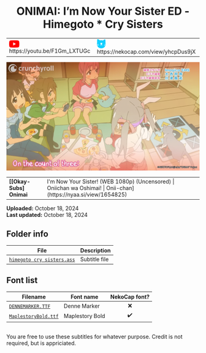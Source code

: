 
<h1 align='center'>ONIMAI: I’m Now Your Sister ED - Himegoto * Cry Sisters</h1>

<table align='center'>
    <tr>
        <td> <img src='../.img/youtube.svg' alt='YouTube' width=27 align='center'> &nbsp https://youtu.be/F1Gm_LXTUGc </td>
        <td> <img src='../.img/nekocap.svg' alt='NekoCap' width=23 align='center'> &nbsp https://nekocap.com/view/yhcpDus9jX </td>
    </tr>
</table>

[![](./preview.webp)](https://www.youtube.com/watch?v=F1Gm_LXTUGc&nekocap=yhcpDus9jX)

<table align='center'>
    <tr>
        <!-- [[Okay-Subs] Onimai -->
        <td><b>[[Okay-Subs] Onimai</b></td>
        <!--  I'm Now Your Sister! (WEB 1080p) (Uncensored) | Oniichan wa Oshimai! | Onii-chan](https://nyaa.si/view/1654825) -->
        <td>I'm Now Your Sister! (WEB 1080p) (Uncensored) | Oniichan wa Oshimai! | Onii-chan](https://nyaa.si/view/1654825)</td>
    </tr>
</table>

**Uploaded:** October 18, 2024  
**Last updated:** October 18, 2024

<!-- Description goes here -->

## Folder info

| File | Description |
| ---- | ----------- |
[`himegoto cry sisters.ass`](himegoto%20cry%20sisters.ass) | Subtitle file |

## Font list

| Filename | Font name | NekoCap font? |
| ---- | ---- | :--: |
 [`DENNEMARKER.TTF`](./fonts/DENNEMARKER.TTF) | Denne Marker | ❌ |
 [`MaplestoryBold.ttf`](https://github.com/abrokecube/subtitles-fonts/tree/main/NekoCap%20fonts/MaplestoryBold.ttf) | Maplestory Bold | ✔️ |

<!-- Permissions -->
## 
You are free to use these subtitles for whatever purpose. Credit is not required, but is appriciated.
